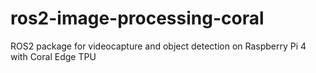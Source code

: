 # ros2-image-processing-coral
ROS2 package for videocapture and object detection on Raspberry Pi 4 with Coral Edge TPU
